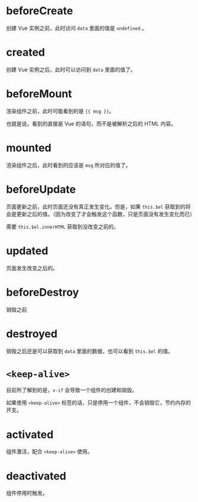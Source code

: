 # beforeCreate

创建 Vue 实例之前，此时访问 `data` 里面的值是 `undefined` 。



# created

创建 Vue 实例之后，此时可以访问到 `data` 里面的值了。



# beforeMount

渲染组件之前，此时可能看到的是 `{{ msg }}`。

也就是说，看到的直接是 Vue 的语句，而不是被解析之后的 HTML 内容。



# mounted

渲染组件之后，此时看到的应该是 `msg` 所对应的值了。



# beforeUpdate

页面更新之前，此时页面还没有真正发生变化。但是，如果 `this.$el` 获取到的将会是更新之后的值。（因为改变了才会触发这个函数，只是页面没有发生变化而已）

需要 `this.$el.innerHTML` 获取到没改变之前的。



# updated

页面发生改变之后的。



# beforeDestroy

销毁之前



# destroyed

销毁之后还是可以获取到 `data` 里面的数据，也可以看到 `this.$el` 的值。



# `<keep-alive>`

目前所了解到的是，`v-if` 会导致一个组件的创建和销毁。

如果使用 `<keep-alive>` 标签的话，只是停用一个组件，不会销毁它，节约内存的开支。



# activated 

组件激活，配合 `<keep-alive>` 使用。



# deactivated

组件停用时触发。

